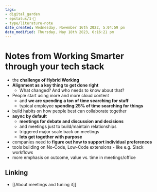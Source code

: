 ```yaml
---
tags: 
- digital_garden
- epstatus/1-🌱
- type/literature-note
date_created: Wednesday, November 16th 2022, 5:04:59 pm
date_modified: Thursday, May 18th 2023, 6:16:21 pm
---
```

# Notes from Working Smarter through your tech stack
+ the **challenge of Hybrid Working**
+ **Alignment as a key thing to get done right**
	+ What changed? And who needs to know about that?
+ People start using more and more cloud content
	+ and **we are spending a ton of time searching for stuff**
	+ typical employee **spending 25% of time searching for things**
+ build habits on how people best can collaborate together
+ **async by default**
	+ **meetings for debate and discussion and decisions**
	+ and meetings just to build/maintain relationships
	+ triggered major scale back on meetings
	+ **lets get together with purpose**
+ companies need to **figure out how to support individual preferences**
+ tools building on No-Code, Low-Code extensions - like e.g. Slack workflows 
+ more emphasis on outcome, value vs. time in meetings/office


## Linking
+ [[About meetings and tuning it]]


